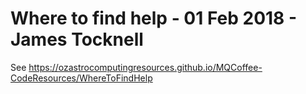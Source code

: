 # Where to find help - 01 Feb 2018 - James Tocknell

See https://ozastrocomputingresources.github.io/MQCoffee-CodeResources/WhereToFindHelp

